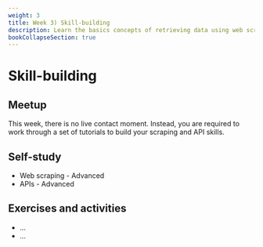 ```yaml
---
weight: 3
title: Week 3) Skill-building
description: Learn the basics concepts of retrieving data using web scraping and APIs
bookCollapseSection: true
---
```


# Skill-building


## Meetup

This week, there is no live contact moment. Instead, you are required to work through a set of tutorials to build your scraping and API skills.


## Self-study
- Web scraping - Advanced
- APIs - Advanced

## Exercises and activities
- ...
- ...
